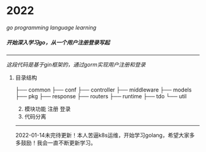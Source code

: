 # 2022

*go programming language learning*

##### 开始深入学习go，从一个用户注册登录写起

---

*这段代码是基于gin框架的，通过gorm实现用户注册和登录*

1. 目录结构

   ├── common
   ├── conf
   ├── controller
   ├── middleware
   ├── models
   ├── pkg
   ├── response
   ├── routers
   ├── runtime
   ├── tdo
   └── util

   2. 模块功能
      注册
      登录
   3. 代码分离

   ---

   2022-01-14未完待更新！本人苦逼k8s运维，开始学习golang，希望大家多多鼓励！我会一直不断更新学习。

